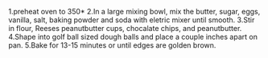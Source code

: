 1.preheat oven to 350*
2.In a large mixing bowl, mix the butter, sugar, eggs, vanilla, salt, baking powder and soda with eletric mixer until smooth.
3.Stir in flour, Reeses peanutbutter cups,  chocalate chips, and peanutbutter.
4.Shape into golf ball sized dough balls and place a couple inches apart on pan.
5.Bake for 13-15 minutes or until edges are golden brown.